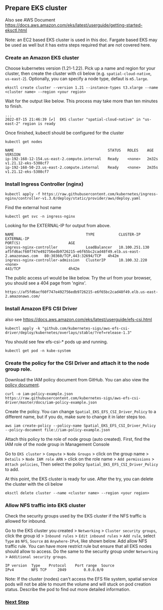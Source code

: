 ## Prepare EKS cluster
Also see AWS Document https://docs.aws.amazon.com/eks/latest/userguide/getting-started-eksctl.html

Note: an EC2 based EKS cluster is used in this doc. Fargate based EKS may be used as well but it has extra steps required that are not covered here.

### Create an Amazon EKS cluster

Choose kubernetes version (1.21-1.22). Pick up a name and region for your cluster, then create the cluster with cli below (e.g. `spatial-cloud-native`, `us-east-2`). Optionally, you can specify a node type, defaut is `m5.large`.
```
eksctl create cluster --version 1.21 --instance-types t3.xlarge --name <cluster name> --region <your region>
```
Wait for the output like below. This process may take more than ten minutes to finish.
```
...
2022-07-15 21:46:39 [✔]  EKS cluster "spatial-cloud-native" in "us-east-2" region is ready
```
Once finished, kubectl should be configured for the cluster
```
kubectl get nodes
```
```
NAME                                           STATUS   ROLES    AGE     VERSION
ip-192-168-12-154.us-east-2.compute.internal   Ready    <none>   2m32s   v1.21.12-eks-5308cf7
ip-192-168-50-23.us-east-2.compute.internal    Ready    <none>   2m35s   v1.21.12-eks-5308cf7
```

### Install Ingress Controller (nginx)
```
kubectl apply -f https://raw.githubusercontent.com/kubernetes/ingress-nginx/controller-v1.3.0/deploy/static/provider/aws/deploy.yaml
```
Find the external host name
```
kubectl get svc -n ingress-nginx
```

Looking for the EXTERNAL-IP for output from above. 
```
NAME                                 TYPE           CLUSTER-IP       EXTERNAL-IP                                                                     PORT(S)                      AGE
ingress-nginx-controller             LoadBalancer   10.100.251.130   af5fd6acf60f747e492756edb9726215-e6f65bc2cad48f49.elb.us-east-2.amazonaws.com   80:30360/TCP,443:32694/TCP   4h42m
ingress-nginx-controller-admission   ClusterIP      10.100.32.220    <none>                                                                          443/TCP                      4h42m
```
The public access url would be like below. Try the url from your browser, you should see a 404 page from 'nginx'.
```
https://af5fd6acf60f747e492756edb9726215-e6f65bc2cad48f49.elb.us-east-2.amazonaws.com/
```


### Install Amazon EFS CSI Driver

also see https://docs.aws.amazon.com/eks/latest/userguide/efs-csi.html

```
kubectl apply -k "github.com/kubernetes-sigs/aws-efs-csi-driver/deploy/kubernetes/overlays/stable/?ref=release-1.3"
```
You should see few efs-csi-* pods up and running.
```
kubectl get pod -n kube-system
```


### Create the policy for the CSI Driver and attach it to the node group role.

Download the IAM policy document from GitHub. You can also view the [policy document](https://raw.githubusercontent.com/kubernetes-sigs/aws-efs-csi-driver/master/docs/iam-policy-example.json).
```
curl -o iam-policy-example.json https://raw.githubusercontent.com/kubernetes-sigs/aws-efs-csi-driver/master/docs/iam-policy-example.json
```
Create the policy. You can change `Spatial_EKS_EFS_CSI_Driver_Policy` to a different name, but if you do, make sure to change it in later steps too.
```
aws iam create-policy --policy-name Spatial_EKS_EFS_CSI_Driver_Policy --policy-document file://iam-policy-example.json
```

Attach this policy to the role of node group (auto created). First, find the IAM role of the node group in Management Console

Go to `EKS cluster` > `Compute` > `Node Groups` > click on the group name > `Details` > `Node IAM role ARN` > click on the role name > `Add permissions` > `Attach policies`,
Then select the policy `Spatial_EKS_EFS_CSI_Driver_Policy` to add.


At this point, the EKS cluster is ready for use. After the try, you can delete the cluster with the cli below
```
eksctl delete cluster --name <cluster name> --region <your region>
```

### Allow NFS traffic into EKS cluster

Check the security groups used by the EKS cluster if the NFS traffic is allowed for inbound. 

Go to the EKS cluster you created > `Networking` > `Cluster security groups`, click the group id > `Inbound rules` > `Edit inbound rules` > `Add rule`, select `Type` as `NFS`, `Source` as `Anywhere-IPv4`, like shown below. Add allow NFS traffic rule. You can have more restrict rule but ensure that all EKS nodes should allow to access. Do the same to the security group under `Networking` > `Additional security groups`.
```
IP version	Type	Protocol	Port range	Source
IPv4		NFS	TCP		2049		0.0.0.0/0
```
Note: If the cluster (nodes) can't access the EFS file system, spatial service pods will not be able to mount the volume and will stuck on pod creation status. Describe the pod to find out more detailed information.


### [Next Step](setup-efs-file-shares.md)
